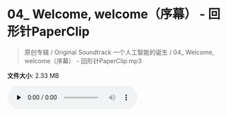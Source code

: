 # 04_ Welcome, welcome（序幕） - 回形针PaperClip

> 原创专辑 / Original Soundtrack 一个人工智能的诞生 / 04_ Welcome, welcome（序幕） - 回形针PaperClip.mp3

**文件大小**: 2.33 MB

<audio preload="none" controls><source src="https://file.hsyhx.top/archive/原创专辑/基本操作_一个人工智能的诞生_Original_Soundtrack/04_ Welcome, welcome（序幕） - 回形针PaperClip.mp3" type="audio/mpeg">您的浏览器不支持此音频格式</audio>